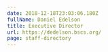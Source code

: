 ```yaml
---
date: 2018-12-18T23:03:06.180Z
fullName: Daniel Edelson
title: Executive Director
url: https://dedelson.bscs.org/
page: staff-directory
---
```

